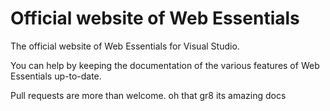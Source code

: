 Official website of Web Essentials 
===================

The official website of Web Essentials for Visual Studio.

You can help by keeping the documentation of the various features of
Web Essentials up-to-date. 

Pull requests are more than welcome. 
oh that gr8 its amazing docs
